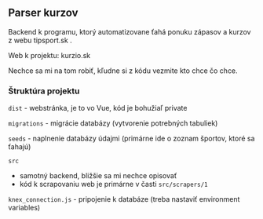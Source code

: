 ## Parser kurzov

Backend k programu, ktorý automatizovane ťahá ponuku zápasov a kurzov z webu tipsport.sk .

Web k projektu: kurzio.sk

Nechce sa mi na tom robiť, kľudne si z kódu vezmite kto chce čo chce.

### Štruktúra projektu

`dist` - webstránka, je to vo Vue, kód je bohužiaľ private

`migrations` - migrácie databázy (vytvorenie potrebných tabuliek)

`seeds` - naplnenie databázy údajmi (primárne ide o zoznam športov, ktoré sa ťahajú)

`src` 
- samotný backend, bližšie sa mi nechce opisovať
- kód k scrapovaniu web je primárne v časti `src/scrapers/1`

`knex_connection.js` - pripojenie k databáze (treba nastaviť environment variables)